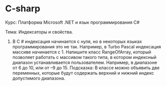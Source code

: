 # C-sharp
Курс: Платформа Microsoft .NET и язык программирования C#

Тема: Индексаторы и свойства.

1.	В С # индексация начинается с нуля, но в некоторых языках программирования это не так. Например, в Turbo Pascal индексация массиве начинается с 1. Напишите класс RangeOfArray, который позволяет работать с массивом такого типа, в котором индексный диапазон устанавливается пользователем. Например, в диапазоне от 6 до 10, или от –9 до 15.
Подсказка: В классе можно объявить две переменных, которые будут содержать верхний и нижний индекс допустимого диапазона.
